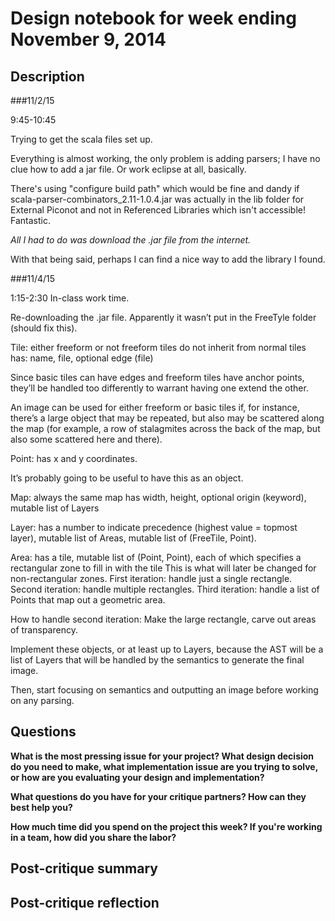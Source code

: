 # Design notebook for week ending November 9, 2014

## Description

###11/2/15

9:45-10:45

Trying to get the scala files set up.

Everything is almost working, the only problem is adding parsers; I have no clue how to add a jar file.
Or work eclipse at all, basically.

There's using "configure build path" which would be fine and dandy if scala-parser-combinators_2.11-1.0.4.jar was actually in the lib folder for External Piconot and not in Referenced Libraries which isn't accessible!
Fantastic.

_All I had to do was download the .jar file from the internet._

With that being said, perhaps I can find a nice way to add the library I found.

###11/4/15

1:15-2:30
In-class work time.

Re-downloading the .jar file. Apparently it wasn’t put in the FreeTyle folder (should fix this).

Tile: either freeform or not
freeform tiles do not inherit from normal tiles
has: name, file, optional edge (file)

Since basic tiles can have edges and freeform tiles have anchor points, they’ll be handled too differently to warrant having one extend the other.

An image can be used for either freeform or basic tiles if, for instance, there’s a large object that may be repeated, but also may be scattered along the map (for example, a row of stalagmites across the back of the map, but also some scattered here and there).

Point: has x and y coordinates.

It’s probably going to be useful to have this as an object.

Map: always the same
map has width, height, optional origin (keyword), mutable list of Layers

Layer: has a number to indicate precedence (highest value = topmost layer), mutable list of Areas, mutable list of (FreeTile, Point).

Area: has a tile, mutable list of (Point, Point), each of which specifies a rectangular zone to fill in with the tile
This is what will later be changed for non-rectangular zones.
First iteration: handle just a single rectangle. 
Second iteration: handle multiple rectangles.
Third iteration: handle a list of Points that map out a geometric area.

How to handle second iteration: Make the large rectangle, carve out areas of transparency.

Implement these objects, or at least up to Layers, because the AST will be a list of Layers that will be handled by the semantics to generate the final image.

Then, start focusing on semantics and outputting an image before working on any parsing.




## Questions

**What is the most pressing issue for your project? What design decision do
you need to make, what implementation issue are you trying to solve, or how
are you evaluating your design and implementation?**

**What questions do you have for your critique partners? How can they best help
you?**

**How much time did you spend on the project this week? If you're working in a
team, how did you share the labor?**

## Post-critique summary

## Post-critique reflection
